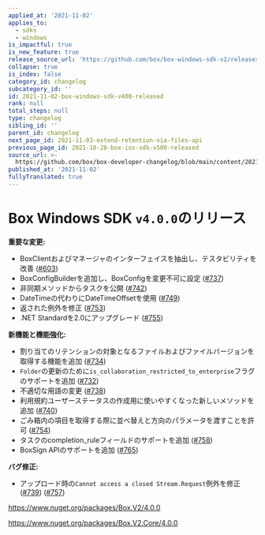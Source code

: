 ```yaml
---
applied_at: '2021-11-02'
applies_to:
  - sdks
  - windows
is_impactful: true
is_new_feature: true
release_source_url: 'https://github.com/box/box-windows-sdk-v2/releases/tag/v4.0.0'
collapse: true
is_index: false
category_id: changelog
subcategory_id: ''
id: 2021-11-02-box-windows-sdk-v400-released
rank: null
total_steps: null
type: changelog
sibling_id: ''
parent_id: changelog
next_page_id: 2021-11-03-extend-retention-via-files-api
previous_page_id: 2021-10-28-box-ios-sdk-v500-released
source_url: >-
  https://github.com/box/box-developer-changelog/blob/main/content/2021/11-02-box-windows-sdk-v400-released.md
published_at: '2021-11-02'
fullyTranslated: true
---
```

# Box Windows SDK `v4.0.0`のリリース

**重要な変更:**

* BoxClientおよびマネージャのインターフェイスを抽出し、テスタビリティを改善 ([#603][1])
* BoxConfigBuilderを追加し、BoxConfigを変更不可に設定 ([#737][2])
* 非同期メソッドからタスクを公開 ([#742][3])
* DateTimeの代わりにDateTimeOffsetを使用 ([#749][4])
* 返された例外を修正 ([#753][5])
* .NET Standardを2.0にアップグレード ([#755][6])

**新機能と機能強化:**

* 割り当てのリテンションの対象となるファイルおよびファイルバージョンを取得する機能を追加 ([#734][7])
* `Folder`の更新のために`is_collaboration_restricted_to_enterprise`フラグのサポートを追加 ([#732][8])
* 不適切な用語の変更 ([#738][9])
* 利用規約ユーザーステータスの作成用に使いやすくなった新しいメソッドを追加 ([#740][10])
* ごみ箱内の項目を取得する際に並べ替えと方向のパラメータを渡すことを許可 ([#754][11])
* タスクのcompletion_ruleフィールドのサポートを追加 ([#758][12])
* BoxSign APIのサポートを追加 ([#765][13])

**バグ修正:**

* アップロード時の`Cannot access a closed Stream.Request`例外を修正 ([#739][14]) ([#757][15])

<https://www.nuget.org/packages/Box.V2/4.0.0>

<https://www.nuget.org/packages/Box.V2.Core/4.0.0>

[1]: https://github.com/box/box-windows-sdk-v2/pull/603

[2]: https://github.com/box/box-windows-sdk-v2/pull/737

[3]: https://github.com/box/box-windows-sdk-v2/pull/742

[4]: https://github.com/box/box-windows-sdk-v2/pull/749

[5]: https://github.com/box/box-windows-sdk-v2/pull/753

[6]: https://github.com/box/box-windows-sdk-v2/pull/755

[7]: https://github.com/box/box-windows-sdk-v2/pull/734

[8]: https://github.com/box/box-windows-sdk-v2/pull/732

[9]: https://github.com/box/box-windows-sdk-v2/pull/738

[10]: https://github.com/box/box-windows-sdk-v2/pull/740

[11]: https://github.com/box/box-windows-sdk-v2/pull/754

[12]: https://github.com/box/box-windows-sdk-v2/pull/758

[13]: https://github.com/box/box-windows-sdk-v2/pull/765

[14]: https://github.com/box/box-windows-sdk-v2/pull/739

[15]: https://github.com/box/box-windows-sdk-v2/pull/757
